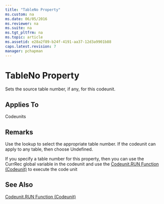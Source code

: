 ```yaml
---
title: "TableNo Property"
ms.custom: na
ms.date: 06/05/2016
ms.reviewer: na
ms.suite: na
ms.tgt_pltfrm: na
ms.topic: article
ms.assetid: e28a2f89-b24f-4191-aa37-12d3a9901b88
caps.latest.revision: 7
manager: pchapman
---
```

# TableNo Property
Sets the source table number, if any, for this codeunit.  
  
## Applies To  
 Codeunits  
  
## Remarks  
 Use the lookup to select the appropriate table number. If the codeunit can apply to any table, then choose Undefined.  
  
 If you specify a table number for this property, then you can use the CurrRec global variable in the codeunit and use the [Codeunit.RUN Function \(Codeunit\)](../dynamics-nav/Codeunit.RUN-Function--Codeunit-.md) to execute the code unit  
  
## See Also  
 [Codeunit.RUN Function \(Codeunit\)](../dynamics-nav/Codeunit.RUN-Function--Codeunit-.md)